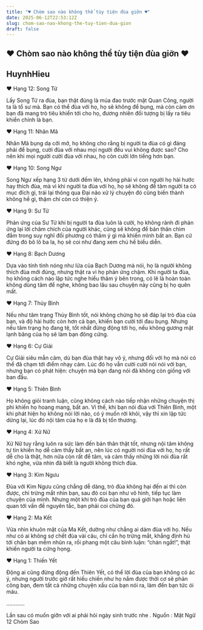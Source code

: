 ```yaml
---
title: "♥ Chòm sao nào không thể tùy tiện đùa giỡn ♥"
date: 2025-06-12T22:53:12Z
slug: chom-sao-nao-khong-the-tuy-tien-dua-gion
draft: false
---
```


## ♥ Chòm sao nào không thể tùy tiện đùa giỡn ♥

## HuynhHieu

♥ Hạng 12: Song Tử
 
Lấy Song Tử ra đùa, bạn thật đúng là múa đao trước mặt Quan Công, người ta là tổ sư mà. Bạn có thể đùa với họ, họ sẽ không để bụng, mà còn cảm ơn bạn đã mang trò tiêu 
khiển tới cho họ, đương nhiên đối tượng bị lấy ra tiêu khiển chính là bạn.
 
♥ Hạng 11: Nhân Mã
 
Nhân Mã bụng dạ cởi mở, họ không cho rằng bị người ta đùa có gì đáng phải để bụng, cười đùa với nhau mọi người đều vui không được sao? Cho nên khi mọi người cười đùa với nhau, họ còn cười lớn tiếng hơn bạn.
 
♥ Hạng 10: Song Ngư
 
Song Ngư xếp hạng 3 từ dưới đếm lên, không phải vì con người họ hài hước hay thích đùa, mà vì khi người ta đùa với họ, họ sẽ không để tâm người ta có mục đích gì, trái lại thông qua Đại não xử lý chuyện đó cũng biến thành không hề gì, thậm chí còn có thiện ý.
 
♥ Hạng 9: Sư Tử
 
Phản ứng của Sư Tử khi bị người ta đùa luôn là cười, họ không rảnh đi phản ứng lại lời châm chích của người khác, cũng sẽ không để bản thân chìm đắm trong suy nghĩ đối phương có thâm ý gì mà khiến mình bất an. Bạn cứ đứng đó bô lô ba la, họ sẽ coi như đang xem chú hề biểu diễn.
 
♥ Hạng 8: Bạch Dương
 
Dựa vào tính tình nóng như lửa của Bạch Dương mà nói, họ là người không thích đùa mới đúng, nhưng thật ra vì họ phản ứng chậm. Khi người ta đùa, họ không cách nào lập tức nghe hiểu thâm ý bên trong, có lẽ là hoàn toàn không dùng tâm để nghe, không bao lâu sau chuyện này cũng bị họ quên mất.
 
♥ Hạng 7: Thủy Bình
 
Nếu như tâm trạng Thủy Bình tốt, nói không chừng họ sẽ đáp lại trò đùa của bạn, và độ hài hước còn hơn cả bạn, khiến bạn cười tới đau bụng. Nhưng nếu tâm trạng họ đang tệ, tốt nhất đừng động tới họ, nếu không gương mặt lạnh băng của họ sẽ làm bạn đông cứng.
 
♥ Hạng 6: Cự Giải
 
Cự Giải siêu mẫn cảm, dù bạn đùa thật hay vô ý, nhưng đối với họ mà nói có thể đã chạm tới điểm nhạy cảm. Lúc đó họ vẫn cười cười nói nói với bạn, nhưng bạn có phát hiện: chuyện mà bạn đang nói đã không còn giống với ban đầu.
 
♥ Hạng 5: Thiên Bình
 
Họ không giỏi tranh luận, cũng không cách nào tiếp nhận những chuyện thị phi khiến họ hoang mang, bất an. Vì thế, khi bạn nói đùa với Thiên Bình, một khi phát hiện họ không nói lời nào, có ý muốn rời khỏi, vậy thì xin lập tức dừng lại, lúc đó nội tâm của họ e là đã bị tổn thương.
 
♥ Hạng 4: Xử Nữ
 
Xử Nữ tuy rằng luôn ra sức làm đến bản thân thật tốt, nhưng nội tâm không tự tin khiến họ dễ cảm thấy bất an, nên lúc có người nói đùa với họ, họ rất dễ cho là thật, hơn nữa còn rất để tâm, và cảm thấy những lời nói đùa rất khó nghe, vừa nhìn đã biết là người không thích đùa.
 
♥ Hạng 3: Kim Ngưu
 
Đùa với Kim Ngưu cũng chẳng dễ dàng, trò đùa không hại đến ai thì còn được, chỉ trừng mắt nhìn bạn, sau đó coi bạn như vô hình, tiếp tục làm chuyện của mình. Nhưng một khi trò đùa của bạn quá giới hạn hoặc liên quan tới vấn đề nguyên tắc, bạn phải coi chừng đó.
 
♥ Hạng 2: Ma Kết
 
Vừa nhìn khuôn mặt của Ma Kết, dường như chẳng ai dám đùa với họ. Nếu như có ai không sợ chết đùa vài câu, chỉ cần họ trừng mắt, khẳng định hù tới chân bạn mềm nhũn ra, rồi phang một câu bình luận: “chán ngắt!”, thật khiến người ta cứng họng.
 
♥ Hạng 1: Thiến Yết
 
Động ai cũng đừng động đến Thiên Yết, có thể lời đùa của bạn không có ác ý, nhưng người trước giờ rất hiếu chiến như họ nắm được thời cơ sẽ phản công bạn, đem tất cả những chuyện xấu của bạn nói ra, làm đến bạn tức ói máu.
 
............
 
Lần sau có muốn giỡn với ai phải hỏi ngày sinh trước nhe 
.
Nguồn : 
Mật Ngữ 12 Chòm Sao